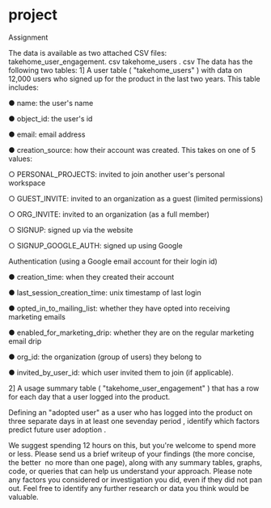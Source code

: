 # project
Assignment

The data is available as two attached CSV files:
takehome_user_engagement. csv
takehome_users . csv
The data has the following two tables:
1] A user table ( "takehome_users" ) with data on 12,000 users who signed up for the
product in the last two years. This table includes:

● name: the user's name

● object_id: the user's id

● email: email address

● creation_source: how their account was created. This takes on one
of 5 values:

○ PERSONAL_PROJECTS: invited to join another user's
personal workspace

○ GUEST_INVITE: invited to an organization as a guest
(limited permissions)

○ ORG_INVITE: invited to an organization (as a full member)

○ SIGNUP: signed up via the website

○ SIGNUP_GOOGLE_AUTH: signed up using Google

Authentication (using a Google email account for their login
id)

● creation_time: when they created their account

● last_session_creation_time: unix timestamp of last login

● opted_in_to_mailing_list: whether they have opted into receiving
marketing emails

● enabled_for_marketing_drip: whether they are on the regular
marketing email drip

● org_id: the organization (group of users) they belong to

● invited_by_user_id: which user invited them to join (if applicable).

2] A usage summary table ( "takehome_user_engagement" ) that has a row for each day
that a user logged into the product.

Defining an "adopted user" as a user who has logged into the product on three separate
days in at least one seven­day period , identify which factors predict future user
adoption .

We suggest spending 1­2 hours on this, but you're welcome to spend more or less.
Please send us a brief writeup of your findings (the more concise, the better ­­ no more
than one page), along with any summary tables, graphs, code, or queries that can help
us understand your approach. Please note any factors you considered or investigation
you did, even if they did not pan out. Feel free to identify any further research or data
you think would be valuable.
